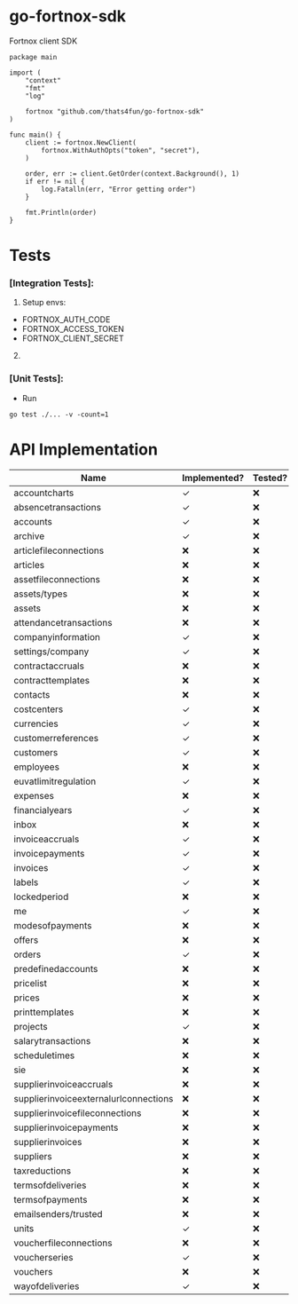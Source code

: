# go-fortnox-sdk

Fortnox client SDK

```
package main

import (
	"context"
	"fmt"
	"log"

	fortnox "github.com/thats4fun/go-fortnox-sdk"
)

func main() {
	client := fortnox.NewClient(
		fortnox.WithAuthOpts("token", "secret"),
	)

	order, err := client.GetOrder(context.Background(), 1)
	if err != nil {
		log.Fatalln(err, "Error getting order")
	}

	fmt.Println(order)
}

```

# Tests

### [Integration Tests]:

1. Setup envs:

- FORTNOX_AUTH_CODE
- FORTNOX_ACCESS_TOKEN
- FORTNOX_CLIENT_SECRET

2.

### [Unit Tests]:

- Run

```
go test ./... -v -count=1
```

# API Implementation

| Name                                   | Implemented? | Tested?   | 
|----------------------------------------|----------|-----------| 
| accountcharts                          | ✓        | ❌         |  
| absencetransactions                    | ✓         | ❌         |   
| accounts                               | ✓        | ❌         |  
| archive                                | ✓        | ❌         |  
| articlefileconnections                 | ❌        | ❌         |  
| articles                               | ❌        | ❌         |  
| assetfileconnections                   | ❌        | ❌         |  
| assets/types                           | ❌        | ❌         |  
| assets                                 | ❌        | ❌         |  
| attendancetransactions                 | ❌        | ❌         |  
| companyinformation                     | ✓        | ❌         |  
| settings/company                       | ✓        | ❌         |  
| contractaccruals                       | ❌        | ❌         |  
| contracttemplates                      | ❌        | ❌         |  
| contacts                               | ❌        | ❌         |  
| costcenters                            | ✓        | ❌         |  
| currencies                             | ✓        | ❌         |  
| customerreferences                     | ✓        | ❌         |  
| customers                              | ✓        | ❌         |  
| employees                              | ❌        | ❌         |  
| euvatlimitregulation                   | ✓        | ❌         |  
| expenses                               | ❌        | ❌         |  
| financialyears                         | ✓        | ❌         |  
| inbox                                  | ❌        | ❌         |  
| invoiceaccruals                        | ✓        | ❌         |  
| invoicepayments                        | ✓        | ❌         |  
| invoices                               | ✓        | ❌         |  
| labels                                 | ✓        | ❌         |  
| lockedperiod                           | ❌        | ❌         |  
| me                                     | ✓        | ❌         |  
| modesofpayments                        | ❌        | ❌         |  
| offers                                 | ❌        | ❌         |  
| orders                                 | ✓         | ❌         |  
| predefinedaccounts                     | ❌        | ❌         |  
| pricelist                              | ❌        | ❌         |  
| prices                                 | ❌        | ❌         |  
| printtemplates                         | ❌        | ❌         |  
| projects                               | ✓        | ❌         |  
| salarytransactions                     | ❌        | ❌         |  
| scheduletimes                          | ❌        | ❌         |  
| sie                                    | ❌        | ❌         |  
| supplierinvoiceaccruals                | ❌        | ❌         |  
| supplierinvoiceexternalurlconnections  | ❌        | ❌         |  
| supplierinvoicefileconnections         | ❌        | ❌         |  
| supplierinvoicepayments                | ❌        | ❌         |  
| supplierinvoices                       | ❌        | ❌         |  
| suppliers                              | ❌        | ❌         |  
| taxreductions                          | ❌        | ❌         |  
| termsofdeliveries                      | ❌        | ❌         |  
| termsofpayments                        | ❌        | ❌         |  
| emailsenders/trusted                   | ❌        | ❌         |  
| units                                  | ✓         | ❌         |  
| voucherfileconnections                 | ❌        | ❌         |  
| voucherseries                          | ✓        | ❌         |  
| vouchers                               | ❌        | ❌         |  
| wayofdeliveries                        | ✓         | ❌         |  
